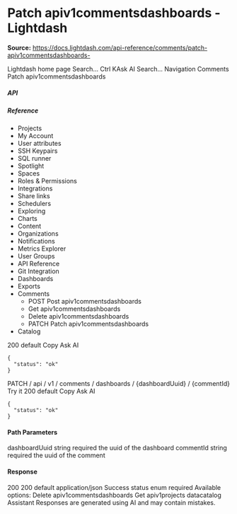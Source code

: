 # Patch apiv1commentsdashboards  - Lightdash

**Source:** https://docs.lightdash.com/api-reference/comments/patch-apiv1commentsdashboards-

Lightdash home page
Search...
Ctrl KAsk AI
Search...
Navigation
Comments
Patch apiv1commentsdashboards 
##### API


##### Reference
  * Projects
  * My Account
  * User attributes
  * SSH Keypairs
  * SQL runner
  * Spotlight
  * Spaces
  * Roles & Permissions
  * Integrations
  * Share links
  * Schedulers
  * Exploring
  * Charts
  * Content
  * Organizations
  * Notifications
  * Metrics Explorer
  * User Groups
  * API Reference
  * Git Integration
  * Dashboards
  * Exports
  * Comments
    * POST
Post apiv1commentsdashboards 
    * Get apiv1commentsdashboards
    * Delete apiv1commentsdashboards 
    * PATCH
Patch apiv1commentsdashboards 
  * Catalog


200
default
Copy
Ask AI
```
{
  "status": "ok"
}
```

PATCH
/
api
/
v1
/
comments
/
dashboards
/
{dashboardUuid}
/
{commentId}
Try it
200
default
Copy
Ask AI
```
{
  "status": "ok"
}
```

#### Path Parameters
dashboardUuid
string
required
the uuid of the dashboard
commentId
string
required
the uuid of the comment
#### Response
200
200 default
application/json
Success
status
enum<string>
required
Available options: 
Delete apiv1commentsdashboards Get apiv1projects datacatalog
Assistant
Responses are generated using AI and may contain mistakes.


